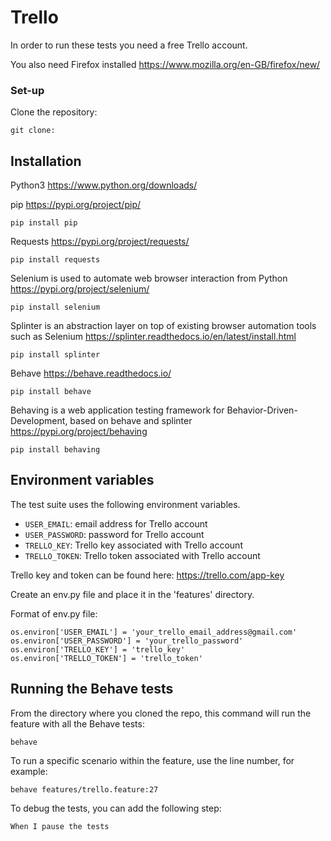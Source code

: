 Trello
==================

In order to run these tests you need a free Trello account.

You also need Firefox installed https://www.mozilla.org/en-GB/firefox/new/

### Set-up

Clone the repository:

    git clone: 

## Installation

Python3 https://www.python.org/downloads/

pip https://pypi.org/project/pip/

    pip install pip

Requests https://pypi.org/project/requests/

    pip install requests

Selenium is used to automate web browser interaction from Python https://pypi.org/project/selenium/

    pip install selenium

Splinter is an abstraction layer on top of existing browser automation tools such as Selenium https://splinter.readthedocs.io/en/latest/install.html

    pip install splinter

Behave https://behave.readthedocs.io/

    pip install behave
    
Behaving is a web application testing framework for Behavior-Driven-Development, based on behave and splinter https://pypi.org/project/behaving

    pip install behaving

## Environment variables

The test suite uses the following environment variables.
* `USER_EMAIL`: email address for Trello account
* `USER_PASSWORD`: password for Trello account
* `TRELLO_KEY`: Trello key associated with Trello account
* `TRELLO_TOKEN`: Trello token associated with Trello account

Trello key and token can be found here: https://trello.com/app-key

Create an env.py file and place it in the 'features' directory.

Format of env.py file:
```
os.environ['USER_EMAIL'] = 'your_trello_email_address@gmail.com'
os.environ['USER_PASSWORD'] = 'your_trello_password'
os.environ['TRELLO_KEY'] = 'trello_key'
os.environ['TRELLO_TOKEN'] = 'trello_token'
```

## Running the Behave tests

From the directory where you cloned the repo, this command will run the feature with all the Behave tests:

    behave

To run a specific scenario within the feature, use the line number, for example:

    behave features/trello.feature:27 

To debug the tests, you can add the following step:

    When I pause the tests
